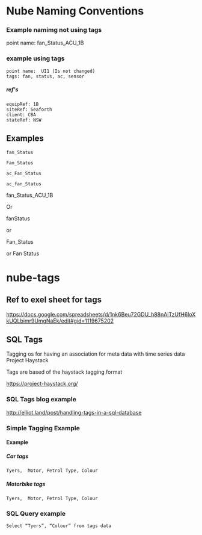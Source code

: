 
# Nube Naming Conventions

### Example namimg not using tags

point name: fan_Status_ACU_1B

### example using tags

```
point name:  UI1 (Is not changed)
tags: fan, status, ac, sensor

```
##### ref's

```
equipRef: 1B
siteRef: Seaforth
client: CBA
stateRef: NSW

```

## Examples

```fan_Status```

``Fan_Status``

```ac_Fan_Status```

``ac_fan_Status``

fan_Status_ACU_1B

Or 

fanStatus

or 

Fan_Status

or Fan Status




# nube-tags

## Ref to exel sheet for tags
https://docs.google.com/spreadsheets/d/1nk6Beu72GDU_h88nAiTzUfH6loXkUQLbimr9UmgNaEk/edit#gid=1119675202

## SQL Tags
Tagging os for having an association for meta data with time series data 
Project Haystack

Tags are based of the haystack tagging format

https://project-haystack.org/

### SQL Tags blog example 
http://elliot.land/post/handling-tags-in-a-sql-database


### Simple Tagging Example 
#### Example

##### Car tags
```Tyers,  Motor, Petrol Type, Colour```


##### Motorbike tags
```Tyers,  Motor, Petrol Type, Colour```

### SQL Query example

```Select “Tyers”, “Colour” from tags data```


